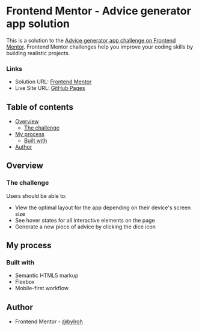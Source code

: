# Frontend Mentor - Advice generator app solution

This is a solution to the [Advice generator app challenge on Frontend Mentor](https://www.frontendmentor.io/challenges/advice-generator-app-QdUG-13db). Frontend Mentor challenges help you improve your coding skills by building realistic projects.

### Links

- Solution URL: [Frontend Mentor](https://www.frontendmentor.io/solutions/advice-generator-app-mobile-first-_1wtP4eht0)
- Live Site URL: [GitHub Pages](https://byiroh.github.io/advice-generator-app/)

## Table of contents

- [Overview](#overview)
  - [The challenge](#the-challenge)
- [My process](#my-process)
  - [Built with](#built-with)
- [Author](#author)

## Overview

### The challenge

Users should be able to:

- View the optimal layout for the app depending on their device's screen size
- See hover states for all interactive elements on the page
- Generate a new piece of advice by clicking the dice icon

## My process

### Built with

- Semantic HTML5 markup
- Flexbox
- Mobile-first workflow

## Author

- Frontend Mentor - [@byIroh](https://www.frontendmentor.io/profile/byIroh)
